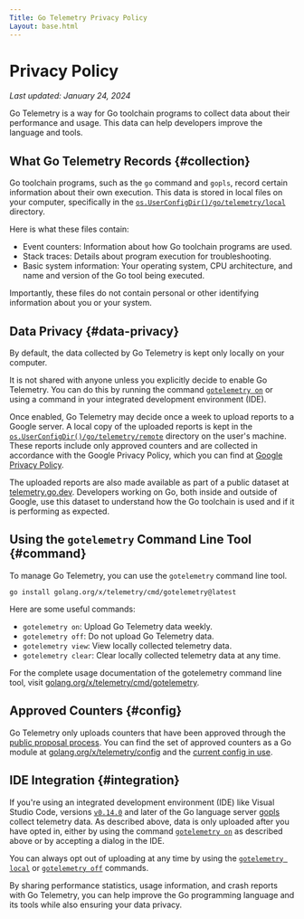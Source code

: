 ```yaml
---
Title: Go Telemetry Privacy Policy
Layout: base.html
---
```


# Privacy Policy

_Last updated: January 24, 2024_

Go Telemetry is a way for Go toolchain programs to collect data about their
performance and usage. This data can help developers improve the language and
tools.

## What Go Telemetry Records {#collection}

Go toolchain programs, such as the `go` command and `gopls`, record certain information
about their own execution. This data is stored in local files on your computer,
specifically in the [`os.UserConfigDir()/go/telemetry/local`](https://pkg.go.dev/os#UserConfigDir) directory.

Here is what these files contain:

* Event counters: Information about how Go toolchain programs
are used.
* Stack traces: Details about program execution for troubleshooting.
* Basic system information: Your operating system, CPU architecture, and name and version of the Go tool being executed.

Importantly, these files do not contain personal or other
identifying information about you or your system.

## Data Privacy {#data-privacy}

By default, the data collected by Go Telemetry is kept only locally on your computer.

It is not shared with anyone unless you explicitly decide to enable Go Telemetry.
You can do this by running the command [`gotelemetry on`](#command) or using a command
in your integrated development environment (IDE).

Once enabled, Go Telemetry may decide once a week to upload reports to a Google
server.  A local copy of the uploaded reports is kept in the
[`os.UserConfigDir()/go/telemetry/remote`](https://pkg.go.dev/os#UserConfigDir) directory on the user's machine.
These reports include only approved counters and are collected in
accordance with the Google Privacy Policy, which you can find
at [Google Privacy Policy](https://policies.google.com/privacy).

The uploaded reports are also made available as part of a public dataset at
[telemetry.go.dev](https://telemetry.go.dev). Developers working on Go,
both inside and outside of Google, use this dataset to understand
how the Go toolchain is used and if it is performing as expected.

## Using the `gotelemetry` Command Line Tool {#command}

To manage Go Telemetry, you can use the `gotelemetry` command line tool.

	go install golang.org/x/telemetry/cmd/gotelemetry@latest

Here are some useful commands:

* `gotelemetry on`: Upload Go Telemetry data weekly.
* `gotelemetry off`: Do not upload Go Telemetry data. 
* `gotelemetry view`: View locally collected telemetry data.
* `gotelemetry clear`: Clear locally collected telemetry data at any time.

For the complete usage documentation of the gotelemetry command line tool, visit
[golang.org/x/telemetry/cmd/gotelemetry](https://golang.org/x/telemetry/cmd/gotelemetry).


## Approved Counters {#config}

Go Telemetry only uploads counters that have been approved through the [public proposal process](https://github.com/orgs/golang/projects/29).
You can find the set of approved counters as a Go module at
[golang.org/x/telemetry/config](https://go.googlesource.com/telemetry/+/refs/heads/master/config/config.json) and the [current config in use](https://telemetry.go.dev/config). 

## IDE Integration {#integration}

If you're using an integrated development environment (IDE) like Visual Studio
Code, versions
[`v0.14.0`](https://github.com/golang/tools/releases/tag/gopls%2Fv0.14.0) and
later of the Go language server [gopls](https://go.dev/s/gopls) collect
telemetry data. As described above, data is only uploaded after you have opted
in, either by using the command [`gotelemetry on`](#command) as described above
or by accepting a dialog in the IDE.

You can always opt out of uploading at any time by using the
[`gotelemetry local`](#command) or [`gotelemetry off`](#command) commands.

By sharing performance statistics, usage information, and crash reports with Go Telemetry,
you can help improve the Go programming language and its tools while also ensuring
your data privacy.
